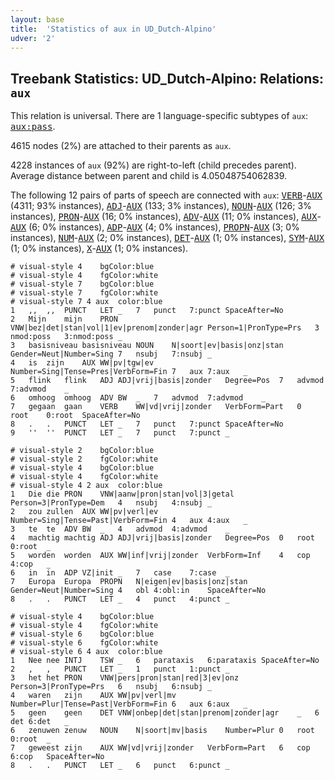 ```yaml
---
layout: base
title:  'Statistics of aux in UD_Dutch-Alpino'
udver: '2'
---
```


## Treebank Statistics: UD_Dutch-Alpino: Relations: `aux`

This relation is universal.
There are 1 language-specific subtypes of `aux`: <tt><a href="nl_alpino-dep-aux-pass.html">aux:pass</a></tt>.

4615 nodes (2%) are attached to their parents as `aux`.

4228 instances of `aux` (92%) are right-to-left (child precedes parent).
Average distance between parent and child is 4.05048754062839.

The following 12 pairs of parts of speech are connected with `aux`: <tt><a href="nl_alpino-pos-VERB.html">VERB</a></tt>-<tt><a href="nl_alpino-pos-AUX.html">AUX</a></tt> (4311; 93% instances), <tt><a href="nl_alpino-pos-ADJ.html">ADJ</a></tt>-<tt><a href="nl_alpino-pos-AUX.html">AUX</a></tt> (133; 3% instances), <tt><a href="nl_alpino-pos-NOUN.html">NOUN</a></tt>-<tt><a href="nl_alpino-pos-AUX.html">AUX</a></tt> (126; 3% instances), <tt><a href="nl_alpino-pos-PRON.html">PRON</a></tt>-<tt><a href="nl_alpino-pos-AUX.html">AUX</a></tt> (16; 0% instances), <tt><a href="nl_alpino-pos-ADV.html">ADV</a></tt>-<tt><a href="nl_alpino-pos-AUX.html">AUX</a></tt> (11; 0% instances), <tt><a href="nl_alpino-pos-AUX.html">AUX</a></tt>-<tt><a href="nl_alpino-pos-AUX.html">AUX</a></tt> (6; 0% instances), <tt><a href="nl_alpino-pos-ADP.html">ADP</a></tt>-<tt><a href="nl_alpino-pos-AUX.html">AUX</a></tt> (4; 0% instances), <tt><a href="nl_alpino-pos-PROPN.html">PROPN</a></tt>-<tt><a href="nl_alpino-pos-AUX.html">AUX</a></tt> (3; 0% instances), <tt><a href="nl_alpino-pos-NUM.html">NUM</a></tt>-<tt><a href="nl_alpino-pos-AUX.html">AUX</a></tt> (2; 0% instances), <tt><a href="nl_alpino-pos-DET.html">DET</a></tt>-<tt><a href="nl_alpino-pos-AUX.html">AUX</a></tt> (1; 0% instances), <tt><a href="nl_alpino-pos-SYM.html">SYM</a></tt>-<tt><a href="nl_alpino-pos-AUX.html">AUX</a></tt> (1; 0% instances), <tt><a href="nl_alpino-pos-X.html">X</a></tt>-<tt><a href="nl_alpino-pos-AUX.html">AUX</a></tt> (1; 0% instances).


~~~ conllu
# visual-style 4	bgColor:blue
# visual-style 4	fgColor:white
# visual-style 7	bgColor:blue
# visual-style 7	fgColor:white
# visual-style 7 4 aux	color:blue
1	,,	,,	PUNCT	LET	_	7	punct	7:punct	SpaceAfter=No
2	Mijn	mijn	PRON	VNW|bez|det|stan|vol|1|ev|prenom|zonder|agr	Person=1|PronType=Prs	3	nmod:poss	3:nmod:poss	_
3	basisniveau	basisniveau	NOUN	N|soort|ev|basis|onz|stan	Gender=Neut|Number=Sing	7	nsubj	7:nsubj	_
4	is	zijn	AUX	WW|pv|tgw|ev	Number=Sing|Tense=Pres|VerbForm=Fin	7	aux	7:aux	_
5	flink	flink	ADJ	ADJ|vrij|basis|zonder	Degree=Pos	7	advmod	7:advmod	_
6	omhoog	omhoog	ADV	BW	_	7	advmod	7:advmod	_
7	gegaan	gaan	VERB	WW|vd|vrij|zonder	VerbForm=Part	0	root	0:root	SpaceAfter=No
8	.	.	PUNCT	LET	_	7	punct	7:punct	SpaceAfter=No
9	''	''	PUNCT	LET	_	7	punct	7:punct	_

~~~


~~~ conllu
# visual-style 2	bgColor:blue
# visual-style 2	fgColor:white
# visual-style 4	bgColor:blue
# visual-style 4	fgColor:white
# visual-style 4 2 aux	color:blue
1	Die	die	PRON	VNW|aanw|pron|stan|vol|3|getal	Person=3|PronType=Dem	4	nsubj	4:nsubj	_
2	zou	zullen	AUX	WW|pv|verl|ev	Number=Sing|Tense=Past|VerbForm=Fin	4	aux	4:aux	_
3	te	te	ADV	BW	_	4	advmod	4:advmod	_
4	machtig	machtig	ADJ	ADJ|vrij|basis|zonder	Degree=Pos	0	root	0:root	_
5	worden	worden	AUX	WW|inf|vrij|zonder	VerbForm=Inf	4	cop	4:cop	_
6	in	in	ADP	VZ|init	_	7	case	7:case	_
7	Europa	Europa	PROPN	N|eigen|ev|basis|onz|stan	Gender=Neut|Number=Sing	4	obl	4:obl:in	SpaceAfter=No
8	.	.	PUNCT	LET	_	4	punct	4:punct	_

~~~


~~~ conllu
# visual-style 4	bgColor:blue
# visual-style 4	fgColor:white
# visual-style 6	bgColor:blue
# visual-style 6	fgColor:white
# visual-style 6 4 aux	color:blue
1	Nee	nee	INTJ	TSW	_	6	parataxis	6:parataxis	SpaceAfter=No
2	,	,	PUNCT	LET	_	1	punct	1:punct	_
3	het	het	PRON	VNW|pers|pron|stan|red|3|ev|onz	Person=3|PronType=Prs	6	nsubj	6:nsubj	_
4	waren	zijn	AUX	WW|pv|verl|mv	Number=Plur|Tense=Past|VerbForm=Fin	6	aux	6:aux	_
5	geen	geen	DET	VNW|onbep|det|stan|prenom|zonder|agr	_	6	det	6:det	_
6	zenuwen	zenuw	NOUN	N|soort|mv|basis	Number=Plur	0	root	0:root	_
7	geweest	zijn	AUX	WW|vd|vrij|zonder	VerbForm=Part	6	cop	6:cop	SpaceAfter=No
8	.	.	PUNCT	LET	_	6	punct	6:punct	_

~~~


